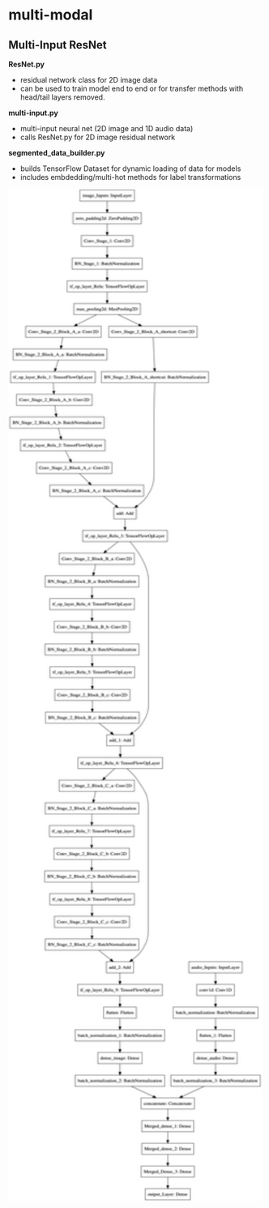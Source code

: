 # multi-modal

## Multi-Input ResNet

**ResNet.py**
  - residual network class for 2D image data 
  - can be used to train model end to end or for transfer methods with head/tail layers removed. 

**multi-input.py**
  - multi-input neural net (2D image and 1D audio data)
  - calls ResNet.py for 2D image residual network 

**segmented_data_builder.py**
  - builds TensorFlow Dataset for dynamic loading of data for models 
  - includes embdedding/multi-hot methods for label transformations 
  
<!--  ![Image description](multi_model.png =500x2000)-->
  <img src="multi_model.png" alt="model_graph" width="500" height="2000"/>

